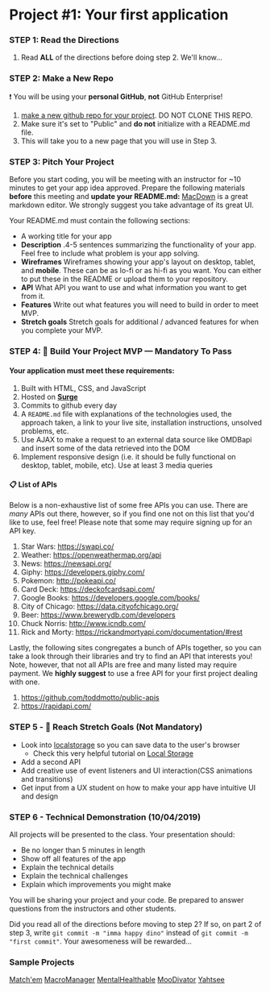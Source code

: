 
# Project #1: Your first application

### STEP 1: Read the Directions
1) Read **ALL** of the directions before doing step 2. We'll know...

### STEP 2: Make a New Repo
:heavy_exclamation_mark: You will be using your **personal GitHub**, **not** GitHub Enterprise!
1. [make a new github repo for your project](https://help.github.com/articles/create-a-repo/). DO NOT CLONE THIS REPO.
2. Make sure it's set to "Public" and **do not** initialize with a README.md file.
3. This will take you to a new page that you will use in Step 3.

### STEP 3: Pitch Your Project
Before you start coding, you will be meeting with an instructor for ~10 minutes to get your app idea approved. Prepare the following materials **before** this meeting and **update your README.md:** [MacDown](https://macdown.uranusjr.com/) is a great markdown editor. We strongly suggest you take advantage of its great UI.

Your README.md must contain the following sections:
- A working title for your app
- **Description** .4-5 sentences summarizing the functionality of your app. Feel free to include what problem is your app solving.
- **Wireframes** Wireframes showing your app's layout on desktop, tablet, and **mobile**. These can be as lo-fi or as hi-fi as you want. You can either to put these in the README or upload them to your repository.
- **API** What API you want to use and what information you want to get from it.
- **Features** Write out what features you will need to build in order to meet MVP.
- **Stretch goals** Stretch goals for additional / advanced features for when you complete your MVP.


### STEP 4: &#x1F534; Build Your Project MVP —  Mandatory To Pass

#### Your application must meet these requirements:

  1. Built with HTML, CSS, and JavaScript
  2. Hosted on **[Surge](https://surge.sh/)**
  3. Commits to github every day<br>
  4. A `README.md` file with explanations of the technologies used, the approach taken, a link to your live site, installation instructions, unsolved problems, etc.
  1. Use AJAX to make a request to an external data source like OMDBapi and insert some of the data retrieved into the DOM
  1. Implement responsive design (i.e. it should be fully functional on desktop, tablet, mobile, etc). Use at least 3 media  queries

#### 📋 List of APIs

Below is a non-exhaustive list of some free APIs you can use. There are _many_ APIs out there, however, so if you find one not on this list that you'd like to use, feel free! Please note that some may require signing up for an API key.

  1. Star Wars: https://swapi.co/
  1. Weather: https://openweathermap.org/api
  1. News: https://newsapi.org/
  1. Giphy: https://developers.giphy.com/
  1. Pokemon: http://pokeapi.co/
  1. Card Deck: https://deckofcardsapi.com/
  1. Google Books: https://developers.google.com/books/
  1. City of Chicago: https://data.cityofchicago.org/
  1. Beer: https://www.brewerydb.com/developers
  1. Chuck Norris: http://www.icndb.com/
  1. Rick and Morty: https://rickandmortyapi.com/documentation/#rest
  
Lastly, the following sites congregates a bunch of APIs together, so you can take a look through their libraries and try to find an API that interests you! Note, however, that not all APIs are free and many listed may require payment. We **highly suggest** to use a free API for your first project dealing with one. 

  1. https://github.com/toddmotto/public-apis
  1. https://rapidapi.com/

### STEP 5 - &#x1F535; Reach Stretch Goals (Not Mandatory)
- Look into [localstorage](https://developer.mozilla.org/en-US/docs/Web/API/Window/localStorage) so you can save data to the user's browser 
   - Check this very helpful tutorial on [Local Storage](https://www.youtube.com/watch?v=k8yJCeuP6I8)
- Add a second API
- Add creative use of event listeners and UI interaction(CSS animations and transitions)
- Get input from a UX student on how to make your app have intuitive UI and design


### STEP 6 - Technical Demonstration (10/04/2019)

All projects will be presented to the class.  Your presentation should:

* Be no longer than 5 minutes in length
* Show off all features of the app
* Explain the technical details
* Explain the technical challenges
* Explain which improvements you might make

You will be sharing your project and your code.  Be prepared to answer questions from the instructors and other students.

Did you read all of the directions before moving to step 2? If so, on part 2 of step 3, write `git commit -m "imma happy dino"` instead of `git commit -m "first commit"`. Your awesomeness will be rewarded...

### Sample Projects 
[Match'em](http://cardmatch.surge.sh/)
[MacroManager](https://macromanager.surge.sh/)
[MentalHealthable](http://mentalhealthable.surge.sh/)
[MooDivator](http://moodivator.surge.sh/)
[Yahtsee](http://yahtsee.surge.sh/)

